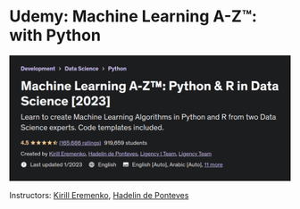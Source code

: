 # Udemy: Machine Learning A-Z™: with Python

<img src="/resources/title_logo.png" >

Instructors: [Kirill Eremenko](https://www.udemy.com/user/kirilleremenko/), [Hadelin de Ponteves](https://www.udemy.com/user/hadelin-de-ponteves/)

